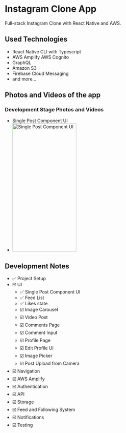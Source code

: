 # Instagram Clone App

Full-stack Instagram Clone with React Native and AWS.

## Used Technologies

- React Native CLI with Typescript
- AWS Amplify AWS Cognito
- GraphQL
- Amazon S3
- Firebase Cloud Messaging
- and more...

## Photos and Videos of the app

### Development Stage Photos and Videos

- Single Post Component UI
- <img src="https://github.com/user-attachments/assets/89400709-8908-4895-8922-436df599ec95" alt="Single Post Component UI" width="200px" height="400px" />


## Development Notes

- ✅ Project Setup
- ☑️ UI
  - ✅ Single Post Component UI
  - ✅ Feed List
  - ✅ Likes state
  - ☑️ Image Carousel
  - ☑️ Video Post
  - ☑️ Comments Page
  - ☑️ Comment Input
  - ☑️ Profile Page
  - ☑️ Edit Profile UI
  - ☑️ Image Picker
  - ☑️ Post Upload from Camera
- ☑️ Navigation
- ☑️ AWS Amplify
- ☑️ Authentication
- ☑️ API
- ☑️ Storage
- ☑️ Feed and Following System
- ☑️ Notifications
- ☑️ Testing

